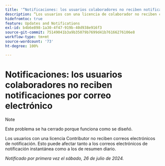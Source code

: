 ```yaml
---
title: '“Notificaciones: los usuarios colaboradores no reciben notificaciones por correo electrónico”'
description: “Los usuarios con una licencia de colaborador no reciben correos electrónicos de notificación. Esto puede afectar tanto a los correos electrónicos de notificación instantánea como a los de resumen diario. '
hidefromtoc: true
feature: Updates and Notifications
exl-id: b4b6e898-1a30-4f47-919b-40d938e916f3
source-git-commit: 75149041b3a9b35079b7699d41b76166276106e8
workflow-type: tm+mt
source-wordcount: '73'
ht-degree: 100%

---
```


# Notificaciones: los usuarios colaboradores no reciben notificaciones por correo electrónico

>[!NOTE]
>
>Este problema se ha cerrado porque funciona como se diseñó.

Los usuarios con una licencia Contributor no reciben correos electrónicos de notificación. Esto puede afectar tanto a los correos electrónicos de notificación instantánea como a los de resumen diario.

_Notificado por primera vez el sábado, 26 de julio de 2024._
